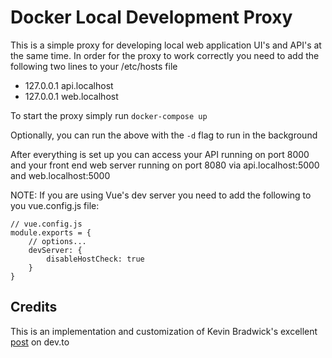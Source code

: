 # Docker Local Development Proxy

This is a simple proxy for developing local web application UI's and API's at the same time. In order for the proxy to work correctly you need to add the following two lines to your /etc/hosts file



- 127.0.0.1 api.localhost
- 127.0.0.1 web.localhost



To start the proxy simply run `docker-compose up`

Optionally, you can run the above with the `-d` flag to run in the background



After everything is set up you can access your API running on port 8000 and your front end web server running on port 8080 via api.localhost:5000 and web.localhost:5000



NOTE: If you are using Vue's dev server you need to add the following to you vue.config.js file:

```
// vue.config.js
module.exports = {
    // options...
    devServer: {
        disableHostCheck: true
    }
}
```



## Credits

This is an implementation and customization of Kevin Bradwick's excellent [post](https://dev.to/kevbradwick/how-to-setup-a-reverse-proxy-to-your-host-machine-using-docker-mii) on dev.to
